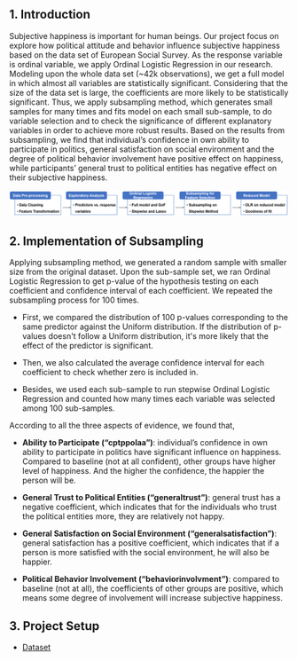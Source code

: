 ## 1. Introduction

Subjective happiness is important for human beings. Our project focus on explore how political attitude and behavior influence subjective happiness based on the data set of European Social Survey. As the response variable is ordinal variable, we apply Ordinal Logistic Regression in our research. Modeling upon the whole data set (~42k observations), we get a full model in which almost all variables are statistically significant. Considering that the size of the data set is large, the coefficients are more likely to be statistically significant. Thus, we apply subsampling method, which generates small samples for many times and fits model on each small sub-sample, to do variable selection and to check the significance of different explanatory variables in order to achieve more robust results. Based on the results from subsampling, we find that individual’s confidence in own ability to participate in politics, general satisfaction on social environment and the degree of political behavior involvement have positive effect on happiness, while participants’ general trust to political entities has negative effect on their subjective happiness.

![](happy1.png)

## 2. Implementation of Subsampling

Applying subsampling method, we generated a random sample with smaller size from the original dataset. Upon the sub-sample set, we ran Ordinal Logistic Regression to get p-value of the hypothesis testing on each coefficient and confidence interval of each coefficient. We repeated the subsampling process for 100 times.  

- First, we compared the distribution of 100 p-values corresponding to the same predictor against the Uniform distribution. If the distribution of p-values doesn't follow a Uniform distribution, it's more likely that the effect of the predictor is significant.  

- Then, we also calculated the average confidence interval for each coefficient to check whether zero is included in.  

- Besides, we used each sub-sample to run stepwise Ordinal Logistic Regression and counted how many times each variable was selected among 100 sub-samples.  

According to all the three aspects of evidence, we found that,  

- **Ability to Participate (“cptppolaa”)**: individual’s confidence in own ability to participate in politics have significant influence on happiness. Compared to baseline (not at all confident), other groups have higher level of happiness. And the higher the confidence, the happier the person will be.  

- **General Trust to Political Entities (“generaltrust”)**: general trust has a negative coefficient, which indicates that for the individuals who trust the political entities more, they are relatively not happy.  

- **General Satisfaction on Social Environment (“generalsatisfaction”)**: general satisfaction has a positive coefficient, which indicates that if a person is more satisfied with the social environment, he will also be happier.  

- **Political Behavior Involvement (“behaviorinvolvment”)**: compared to baseline (not at all), the coefficients of other groups are positive, which means some degree of involvement will increase subjective happiness.  

## 3. Project Setup

- [Dataset](https://www.kaggle.com/pascalbliem/european-social-survey-ess-8-ed21-201617?select=ESS8e02.1_F1.csv)
